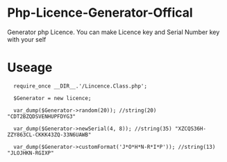 # Php-Licence-Generator-Offical
Generator php Licence. You can make Licence key and Serial Number key with your self

# Useage

      require_once __DIR__.'/Lincence.Class.php';
    
      $Generator = new licence;
      
      var_dump($Generator->random(20)); //string(20) "CDT2BZQDSVENHUPFDYG3"

      var_dump($Generator->newSerial(4, 8)); //string(35) "XZCQS36H-ZZY863CL-CKKK43ZQ-33N6UAWB"

      var_dump($Generator->customFormat('J*O*H*N-R*I*P')); //string(13) "JLOJHKN-RGIXP"
      
